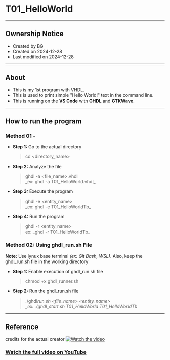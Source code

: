 # T01_HelloWorld

---

## Ownership Notice

- Created by BG
- Created on 2024-12-28
- Last modified on 2024-12-28

---

## About

- This is my 1st program with VHDL.
- This is used to print simple "Hello World!" text in the command line.
- This is running on the **VS Code** with **GHDL** and **GTKWave**.

---

## How to run the program

### Method 01 -

- **Step 1:** Go to the actual directory

  > cd <directory_name>

- **Step 2:** Analyze the file

  > ghdl -a <file_name>.vhdl<br> \_ex: ghdl -a T01_HelloWorld.vhdl_

- **Step 3:** Execute the program

  > ghdl -e <entity_name><br> \_ex: ghdl -e T01_HelloWorldTb_

- **Step 4:** Run the program

  > ghdl -r <entity_name><br> ex: \_ghdl -r T01_HelloWorldTb_



### Method 02: Using ghdl_run.sh File

**Note:** Use lynux base terminal _(ex: Git Bash, WSL)_. Also, keep the ghdl_run.sh file in the working directory

- **Step 1:** Enable execution of ghdl_run.sh file

  > chmod +x ghdl_runner.sh

- **Step 2:** Run the ghdl_run.sh file
  > ./ghdl*run.sh <file_name> <entity_name> <br> \_ex: ./ghdl_start.sh T01_HelloWorld T01_HelloWorldTb*

---

## Reference

credits for the actual creator
[![Watch the video](https://img.youtube.com/vi/h4ZXge1BE80/maxresdefault.jpg)](https://youtu.be/h4ZXge1BE80)

### [Watch the full video on YouTube](https://youtu.be/h4ZXge1BE80)

